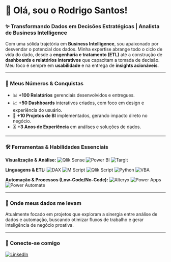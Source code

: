 # 👋 Olá, sou o Rodrigo Santos!

### ✨ Transformando Dados em Decisões Estratégicas | Analista de Business Intelligence

Com uma sólida trajetória em **Business Intelligence**, sou apaixonado por desvendar o potencial dos dados. Minha expertise abrange todo o ciclo de vida do dado, desde a **engenharia e tratamento (ETL)** até a construção de **dashboards e relatórios interativos** que capacitam a tomada de decisão. Meu foco é sempre em **usabilidade** e na entrega de **insights acionáveis**.

---

### 🎯 Meus Números & Conquistas

*   📊 **+100 Relatórios** gerenciais desenvolvidos e entregues.
*   📈 **+50 Dashboards** interativos criados, com foco em design e experiência do usuário.
*   🚀 **+10 Projetos de BI** implementados, gerando impacto direto no negócio.
*   ⏳ **+3 Anos de Experiência** em análises e soluções de dados.

---

### 🛠️ Ferramentas & Habilidades Essenciais

**Visualização & Análise:**
![Qlik Sense](https://img.shields.io/badge/Qlik_Sense-00A6DA?style=for-the-badge&logo=qlik&logoColor=white)
![Power BI](https://img.shields.io/badge/Power_BI-F2C811?style=for-the-badge&logo=powerbi&logoColor=white)
![Targit](https://img.shields.io/badge/Targit-333333?style=for-the-badge&color=gray&labelColor=333333) <!-- Badge genérico, pois não há logo oficial Targit no Shields.io -->

**Linguagens & ETL:**
![DAX](https://img.shields.io/badge/DAX-2173B9?style=for-the-badge&logo=powerbi&logoColor=white) <!-- Usando o logo do Power BI, já que DAX é central para ele -->
![M Script](https://img.shields.io/badge/M_Script-0078D4?style=for-the-badge&logo=microsoft&logoColor=white) <!-- Usando o logo da Microsoft, pois é parte do Power Query -->
![Qlik Script](https://img.shields.io/badge/Qlik_Script-00A6DA?style=for-the-badge&logo=qlik&logoColor=white)
![Python](https://img.shields.io/badge/Python-3776AB?style=for-the-badge&logo=python&logoColor=white)
![VBA](https://img.shields.io/badge/VBA-863695?style=for-the-badge&logo=microsoft-excel&logoColor=white)

**Automação & Processos (Low-Code/No-Code):**
![Alteryx](https://img.shields.io/badge/Alteryx-FF6600?style=for-the-badge&logo=alteryx&logoColor=white)
![Power Apps](https://img.shields.io/badge/Power_Apps-742774?style=for-the-badge&logo=powerapps&logoColor=white)
![Power Automate](https://img.shields.io/badge/Power_Automate-0066CC?style=for-the-badge&logo=powerautomate&logoColor=white)

---

### 🚀 Onde meus dados me levam

Atualmente focado em projetos que exploram a sinergia entre análise de dados e automação, buscando otimizar fluxos de trabalho e gerar inteligência de negócio proativa.

---

### 🔗 Conecte-se comigo

[![LinkedIn](https://img.shields.io/badge/LinkedIn-blue?style=for-the-badge&logo=linkedin)](https://www.linkedin.com/in/seu-perfil)
